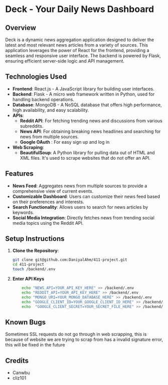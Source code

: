 # Deck - Your Daily News Dashboard

## Overview
Deck is a dynamic news aggregation application designed to deliver the latest and most relevant news articles from a variety of sources. This application leverages the power of React for the frontend, providing a seamless and responsive user interface. The backend is powered by Flask, ensuring efficient server-side logic and API management.

## Technologies Used
- **Frontend**: React.js - A JavaScript library for building user interfaces.
- **Backend**: Flask - A micro web framework written in Python, used for handling backend operations.
- **Database**: MongoDB - A NoSQL database that offers high performance, high availability, and easy scalability.
- **APIs**:
  - **Reddit API**: For fetching trending news and discussions from various subreddits.
  - **News API**: For obtaining breaking news headlines and searching for news from multiple sources.
  - **Google OAuth** : For easy sign up and log in 
- **Web Scraping**:
  - **BeautifulSoup**: A Python library for pulling data out of HTML and XML files. It's used to scrape websites that do not offer an API.

## Features
- **News Feed**: Aggregates news from multiple sources to provide a comprehensive view of current events.
- **Customizable Dashboard**: Users can customize their news feed based on their preferences and interests.
- **Search Functionality**: Allows users to search for news articles by keywords.
- **Social Media Integration**: Directly fetches news from trending social media topics using the Reddit API.

## Setup Instructions
1. **Clone the Repository**:
   ```bash
   git clone git@github.com:DaniyalAhm/411-project.git
   cd 411-project
   touch /backend/.env
   
2. **Enter API Keys**
    ```bash
        echo "NEWS_API=YOUR_API_KEY_HERE" >> /backend/.env
        echo "REDDIT_API=YOUR_API_KEY_HERE" >> /backend/.env
        echo "MONGO_URI=YOUR_MONGO_DATABASE_HERE" >> /backend/.env
        echo "GOOGLE_CLIENT_ID=YOUR_GOOGLE_CLIENT_ID_HERE" >> /backend/.env
        echo  "GOOGLE_CLIENT_SECRET=YOUR_SECRET_FILE_HERE" >> /backend/.env
## Known Bugs
Sometimes SSL requests do not go through in web scrapping, this is because of website we are trying to scrap from has a invalid signature error, this will be fixed in the future

## Credits
- Canwbu
- cliz101

